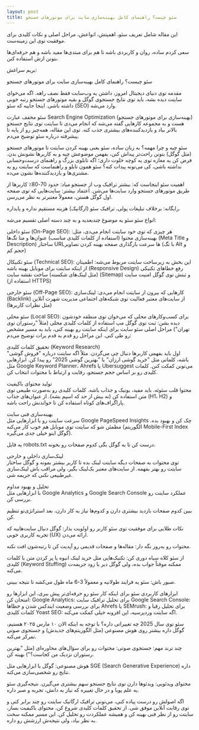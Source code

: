 ```yaml
---
layout: post
title: سئو چیست؟ راهنمای کامل بهینه‌سازی سایت برای موتورهای جستجو
---
```


این مقاله شامل تعریف سئو، اهمیتش، انواعش، مراحل اصلی و نکات کلیدی برای موفقیت توی این زمینه‌ست.

سعی کردم ساده، روان و کاربردی باشه تا هم برای مبتدی‌ها مفید باشه و هم حرفه‌ای‌ها بتونن ازش استفاده کنن.

بریم سراغش:

سئو چیست؟ راهنمای کامل بهینه‌سازی سایت برای موتورهای جستجو

مقدمه
توی دنیای دیجیتال امروز، داشتن یه وب‌سایت فقط نصف راهه. اگه می‌خوای سایتت دیده بشه، باید توی نتایج جستجوی گوگل و بقیه موتورهای جستجو رتبه خوبی داشته باشی. اینجا جاییه که سئو (SEO) وارد می‌شه.

سئو مخفف عبارت Search Engine Optimization (بهینه‌سازی برای موتورهای جستجو) هست و به مجموعه کارهایی گفته می‌شه که انجام می‌دی تا سایتت توی نتایج جستجو بالاتر بیاد و بازدیدکننده‌های بیشتری جذب کنه. توی این مقاله، همه‌چیز رو از پایه تا پیشرفته درباره سئو توضیح می‌دم.

سئو چیه و چرا مهمه؟
به زبان ساده، سئو یعنی بهینه کردن سایتت تا موتورهای جستجو (مثل گوگل) بتونن راحت‌تر پیداش کنن، بفهمن موضوعش چیه و به کاربرها نشونش بدن. فرض کن یه مغازه توی یه کوچه خلوت داری؛ اگه تابلوی بزرگ و راهنمای درست‌وحسابی نداشته باشی، کی می‌تونه پیدات کنه؟ سئو همون تابلو و راهنماست که سایتت رو به مشتری‌ها و بازدیدکننده‌ها نشون می‌ده.

اهمیت سئو اینجاست که:
بیشتر ترافیک وب از جستجو میاد: حدود 70-80٪ کاربرها از طریق موتورهای جستجو وارد سایت‌ها می‌شن.
اعتماد بیشتر: سایت‌هایی که توی صفحه اول گوگل هستن، معمولاً معتبرتر به نظر می‌رسن.

رایگانه: برخلاف تبلیغات پولی، ترافیک سئو (ارگانیک) هزینه مستقیم نداره و پایداره.

انواع سئو
سئو یه موضوع چندبعدیه و به چند دسته اصلی تقسیم می‌شه:

سئو داخلی (On-Page SEO):
هر چیزی که توی خود سایتت انجام می‌دی، مثل:
بهینه‌سازی محتوا (استفاده از کلمات کلیدی مناسب)
عنوان‌ها و متا تگ‌ها (Meta Title و Description)
ساختار URLها
سرعت بارگذاری صفحه
بهینه کردن تصاویر (با تگ Alt و حجم کم)

سئو تکنیکال (Technical SEO):
این بخش به زیرساخت سایتت مربوط می‌شه:
اطمینان از اینکه سایتت برای موبایل بهینه باشه (Responsive Design)
رفع خطاهای تکنیکی (مثل لینک‌های شکسته)
ساخت نقشه سایت (Sitemap) و ثبتش توی گوگل
امنیت سایت (استفاده از HTTPS)

سئو خارجی (Off-Page SEO):
کارهایی که بیرون از سایتت انجام می‌دی:
لینک‌سازی (Backlink) از سایت‌های معتبر
فعالیت توی شبکه‌های اجتماعی
مدیریت شهرت آنلاین (مثل نظرات کاربرها)

سئو محلی (Local SEO):
برای کسب‌وکارهای محلی که می‌خوان توی منطقه خودشون دیده بشن:
ثبت توی گوگل مپ
استفاده از کلمات کلیدی محلی (مثلاً "رستوران توی تهران")
مراحل اصلی سئو سایت
برای اینکه سایتت رو بهینه کنی، باید یه مسیر مشخص رو طی کنی. این مراحل رو قدم به قدم برات توضیح می‌دم:

تحقیق کلمات کلیدی (Keyword Research)  
اول باید بفهمی کاربرها دنبال چی می‌گردن. مثلاً اگه سایتت درباره "فروش گوشی" باشه، کلماتی مثل "خرید گوشی ارزان" یا "بهترین گوشی 2025" رو پیدا کن.
ابزارهایی مثل Google Keyword Planner، Ahrefs یا Ubersuggest می‌تونن کمکت کنن.
کلمات کلیدی رو بر اساس حجم جستجو، رقابت و ارتباط با محتوات انتخاب کن.

تولید محتوای باکیفیت  
محتوا قلب سئوئه. باید مفید، یونیک و جذاب باشه.
کلمات کلیدی رو به‌صورت طبیعی توی متن استفاده کن (نه بیش از حد که اسپم بشه).
از عنوان‌های جذاب (H1، H2) و پاراگراف‌های کوتاه استفاده کن تا خواندنش راحت باشه.

بهینه‌سازی فنی سایت  
سرعت سایتت رو با ابزارهایی مثل Google PageSpeed Insights چک کن و بهبود بده.
مطمئن شو که سایتت توی موبایل هم خوب کار می‌کنه (الگوریتم Mobile-First Index گوگل اینو خیلی جدی می‌گیره).

یه فایل robots.txt درست کن تا به گوگل بگی کدوم صفحات رو بخونه.

لینک‌سازی داخلی و خارجی  
توی محتوات به صفحات دیگه سایتت لینک بده تا کاربر بیشتر بمونه و گوگل ساختار سایتت رو بهتر بفهمه.
از سایت‌های معتبر بک‌لینک بگیر، ولی مراقب باش لینک‌سازی غیرطبیعی نکنی که جریمه شی.

تحلیل و بهبود مداوم  
با ابزارهایی مثل Google Analytics و Google Search Console عملکرد سایتت رو بررسی کن.

ببین کدوم صفحات بازدید بیشتری دارن و کدوم‌ها نیاز به کار دارن، بعد استراتژی‌تو تنظیم کن.

نکات طلایی برای موفقیت توی سئو
کاربر رو اولویت بذار: گوگل دنبال سایت‌هاییه که تجربه کاربری خوبی (UX) ارائه می‌دن.

محتوات رو به‌روز نگه دار: مقاله‌ها و صفحات قدیمی رو آپدیت کن تا رتبه‌شون افت نکنه.

از سئو کلاه سیاه دوری کن: تکنیک‌هایی مثل خرید لینک انبوه یا پر کردن متن با کلمات کلیدی (Keyword Stuffing) ممکنه موقتاً جواب بده، ولی گوگل دیر یا زود جریمه‌ت می‌کنه.

صبور باش: سئو یه فرایند طولانیه و معمولاً 3-6 ماه طول می‌کشه تا نتیجه ببینی.

ابزارهای کاربردی سئو
برای اینکه کار سئو رو حرفه‌ای‌تر پیش ببری، این ابزارها رو امتحان کن:
Google Analytics: برای تحلیل ترافیک سایت
Google Search Console: برای بررسی وضعیت ایندکس شدن و خطاها
Ahrefs یا SEMrush: برای تحلیل رقبا و کلمات کلیدی
Yoast SEO: اگه سایتت وردپرسیه، این افزونه خیلی کمکت می‌کنه.

سئو توی سال 2025 چه تغییراتی داره؟
با توجه به اینکه الان ۱۰ مارس ۲۰۲۵ هستیم، گوگل داره بیشتر روی هوش مصنوعی (مثل الگوریتم‌های جدیدش) و جستجوی صوتی تمرکز می‌کنه.

چند ترند مهم:
جستجوی صوتی: محتوات رو برای سؤال‌های محاوره‌ای (مثل "بهترین رستوران نزدیک من کجاست؟") بهینه کن.

هوش مصنوعی: گوگل با ابزارهایی مثل SGE (Search Generative Experience) داره نتایج رو شخصی‌سازی می‌کنه.

محتوای ویدئویی: ویدئوها دارن توی نتایج جستجو سهم بیشتری می‌گیرن.
نتیجه‌گیری
سئو یه علم پویا و در حال تغییره که نیاز به دانش، تجربه و صبر داره.

اگه اصولش رو درست پیاده کنی، می‌تونی ترافیک ارگانیک سایتت رو چند برابر کنی و توی رقابت آنلاین موفق شی. از تحقیق کلمات کلیدی شروع کن، محتوای باکیفیت بساز، سایتت رو از نظر فنی بهینه کن و همیشه عملکردت رو تحلیل کن. این مسیر ممکنه سخت به نظر بیاد، ولی نتیجه‌ش ارزشش رو داره.
